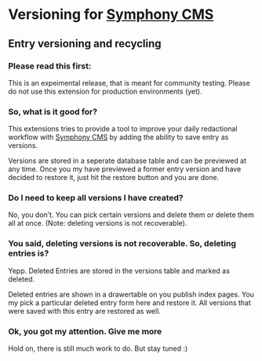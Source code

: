 # Versioning for [Symphony CMS][1]
## Entry versioning and recycling


### Please read this first:
This is an expeimental release, that is meant for community testing. Please do not use this extension for production environments (yet).

### So, what is it good for?
This extensions tries to provide a tool to improve your daily redactional workflow with [Symphony CMS][1] by adding the ability to save entry as versions.

Versions are stored in a seperate database table and can be previewed at any time. Once you my have previewed a former entry version and have decided to restore it, just hit the restore button and you are done.

### Do I need to keep all versions I have created?
No, you don’t. You can pick certain versions and delete them or delete them all at once. (Note: deleting versions is not recoverable).

### You said, deleting versions is not recoverable. So, deleting entries is?
Yepp. Deleted Entries are stored in the versions table and marked as deleted.

Deleted entries are shown in a drawertable on you publish index pages. You my pick a particular deleted entry form here and restore it. All versions that were saved with this entry are restored as well.

### Ok, you got my attention. Give me more

Hold on, there is still much work to do. But stay tuned :)  

[1]: http://symphony-cms.com